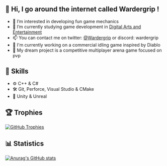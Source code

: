 ## 👋 Hi, I go around the internet called Wardergrip !

- 👀 I’m interested in developing fun game mechanics
- 🌱 I’m currently studying game development in [Digital Arts and Entertainment](https://digitalartsandentertainment.be/)
- 📫 You can contact me on twitter: [@Wardergrip](https://twitter.com/Wardergrip) or discord: wardergrip
- 🔭 I'm currently working on a commercial idling game inspired by Diablo
- 🌠 My dream project is a competitive multiplayer arena game focused on pvp

## 💪 Skills
- ⚙ C++ & C#
- 🛠 Git, Perforce, Visual Studio & CMake
- 🚂 Unity & Unreal

## 🏆 Trophies

[![GitHub Trophies](https://github-profile-trophy.vercel.app/?username=wardergrip&show_icons=true&theme=onestar&margin-w=15&no-frame=true&no-bg=true)](https://github.com/wardergrip)


## 📊 Statistics

[![Anurag's GitHub stats](https://github-readme-stats.vercel.app/api?username=wardergrip&count_private=true&show_icons=true&theme=dark&bg_color=0D1117&border_color=30363D)](https://github.com/wardergrip)

<!---
Wardergrip/Wardergrip is a ✨ special ✨ repository because its `README.md` (this file) appears on your GitHub profile.
You can click the Preview link to take a look at your changes.
--->
